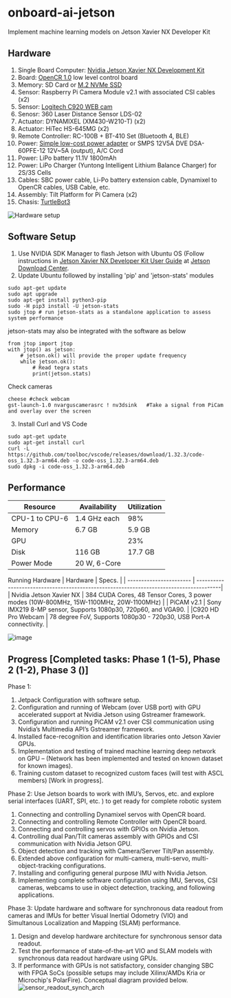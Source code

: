 # onboard-ai-jetson
Implement machine learning models on Jetson Xavier NX Developer Kit

## Hardware
1. Single Board Computer: [Nvidia Jetson Xavier NX Development Kit](https://amzn.to/2ZHWoJB)
2. Board: [OpenCR 1.0](https://emanual.robotis.com/docs/en/platform/turtlebot3/appendix_opencr1_0/) low level control board
3. Memory: SD Card or [M.2 NVMe SSD](https://amzn.to/3btqbYN)
4. Sensor: Raspberry Pi Camera Module v2.1 with associated CSI cables (x2)
5. Sensor: [Logitech C920 WEB cam](https://amzn.to/2H4dPd0)
6. Senosr: 	360 Laser Distance Sensor LDS-02
7. Actuator: DYNAMIXEL (XM430-W210-T) (x2)
8. Actuator: HiTec HS-645MG (x2)
9. Remote Controller: RC-100B + BT-410 Set (Bluetooth 4, BLE)
10. Power: [Simple low-cost power adapter](https://amzn.to/3f4CLPN) or SMPS 12V5A DVE DSA-60PFE-12 12V~5A (output), A/C Cord
11. Power: LiPo battery 11.1V 1800mAh
12. Power: LiPo Charger (Yuntong Intelligent Lithium Balance Charger) for 2S/3S Cells
13. Cables: SBC power cable, Li-Po battery extension cable, Dynamixel to OpenCR cables, USB Cable, etc.
14. Assembly: Tilt Platform for Pi Camera (x2)
15. Chasis: [TurtleBot3](https://emanual.robotis.com/docs/en/platform/turtlebot3/features/)

![Hardware setup](https://github.com/user-attachments/assets/052fab94-2d74-434a-89f3-c9a757cf0646)

## Software Setup
1. Use NVIDIA SDK Manager to flash Jetson with Ubuntu OS (Follow instructions in [Jetson Xavier NX Developer Kit User Guide](https://developer.nvidia.com/jetson-xavier-nx-developer-kit-user-guide) at [Jetson Download Center](https://developer.nvidia.com/embedded/downloads#?search=Developer%20Kit%20User%20Guide).
2. Update Ubuntu followed by installing 'pip' and 'jetson-stats' modules

```shell
sudo apt-get update
sudo apt upgrade
sudo apt-get install python3-pip
sudo -H pip3 install -U jetson-stats
sudo jtop # run jetson-stats as a standalone application to assess system performance
```
jetson-stats may also be integrated with the software as below
```shell
from jtop import jtop
with jtop() as jetson:
    # jetson.ok() will provide the proper update frequency
    while jetson.ok():
        # Read tegra stats
        print(jetson.stats)
```
Check cameras
```shell
cheese #check webcam
gst-launch-1.0 nvarguscamerasrc ! nv3dsink   #Take a signal from PiCam and overlay over the screen
```

3. Install Curl and VS Code
```shell
sudo apt-get update
sudo apt-get install curl
curl -L https://github.com/toolboc/vscode/releases/download/1.32.3/code-oss_1.32.3-arm64.deb -o code-oss_1.32.3-arm64.deb
sudo dpkg -i code-oss_1.32.3-arm64.deb
```

## Performance

| Resource      | Availability  | Utilization   |
| ------------- | ------------- | ------------- |
| CPU-1 to CPU-6| 1.4 GHz each  | 98%           |
| Memory        | 6.7 GB        | 5.9 GB        |
| GPU           |               | 23%           |
| Disk          | 116 GB        | 17.7 GB       |
| Power Mode    | 20 W, 6-Core  |               |

Running Hardware
| Hardware                | Specs.                                                                                 |
| ----------------------- | ---------------------------------------------------------------------------------------|
| Nvidia Jetson Xavier NX | 384 CUDA Cores, 48 Tensor Cores, 3 power modes (10W-800MHz, 15W-1100MHz, 20W-1100MHz)  |
| PiCAM v2.1              | Sony IMX219 8-MP sensor, Supports 1080p30, 720p60, and VGA90.                          |
|C920 HD Pro Webcam       | 78 degree FoV, Supports 1080p30 - 720p30, USB Port-A connectivity.                     |

![image](https://github.com/user-attachments/assets/3a4b3718-9bb1-4fc7-a7be-9d7f36e76c38)

## Progress [Completed tasks: Phase 1 (1-5), Phase 2 (1-2), Phase 3 ()]

Phase 1:
1. Jetpack Configuration with software setup.
2. Configuration and running of Webcam (over USB port) with GPU accelerated support at Nvidia Jetson using Gstreamer framework.
3. Configuration and running PiCAM v2.1 over CSI communication using Nvidia’s Multimedia API’s Gstreamer framework.
4. Installed face-recognition and identification libraries onto Jetson Xavier GPUs.
5. Implementation and testing of trained machine learning deep network on GPU – (Network has been implemented and tested on known dataset for known images).
6. Training custom dataset to recognized custom faces (will test with ASCL members) [Work in progress].

Phase 2: Use Jetson boards to work with IMU’s, Servos, etc. and explore serial interfaces (UART, SPI, etc. ) to get ready for complete robotic system
1. Connecting and controlling Dynamixel servos with OpenCR board.
2. Connecting and controlling Remote Controller with OpenCR board.
3. Connecting and controlling servos with GPIOs on Nvidia Jetson.
4. Controlling dual Pan/Tilt cameras assembly with GPIOs and CSI communication with Nvidia Jetson GPU.
5. Object detection and tracking with Camera/Server Tilt/Pan assembly.
6. Extended above configuration for multi-camera, multi-servo, multi-object-tracking configurations.
7. Installing and configuring general purpose IMU with Nvidia Jetson.
8. Implementing complete software configuration using IMU, Servos, CSI cameras, webcams to use in object detection, tracking, and following applications.

Phase 3: Update hardware and software for synchronous data readout from cameras and IMUs for better Visual Inertial Odometry (VIO) and Simultanous Localization and Mapping (SLAM) performance.
1. Design and develop hardware architecture for synchronous sensor data readout.
2. Test the performance of state-of-the-art VIO and SLAM models with synchronous data readout hardware using GPUs.
3. If performance with GPUs is not satisfactory, consider changing SBC with FPGA SoCs (possible setups may include Xilinx/AMDs Kria or Microchip's PolarFire). Conceptual diagram provided below.
![sensor_readout_synch_arch](https://github.com/user-attachments/assets/5629f56f-1537-4591-8b5b-08236a07bab4)

